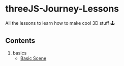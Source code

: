 # threeJS-Journey-Lessons

All the lessons to learn how to make cool 3D stuff 🕹️

## Contents

1. basics
   - [Basic Scene](./lesson-content/01-basics/01-basic-scene/basic-scene.md)

